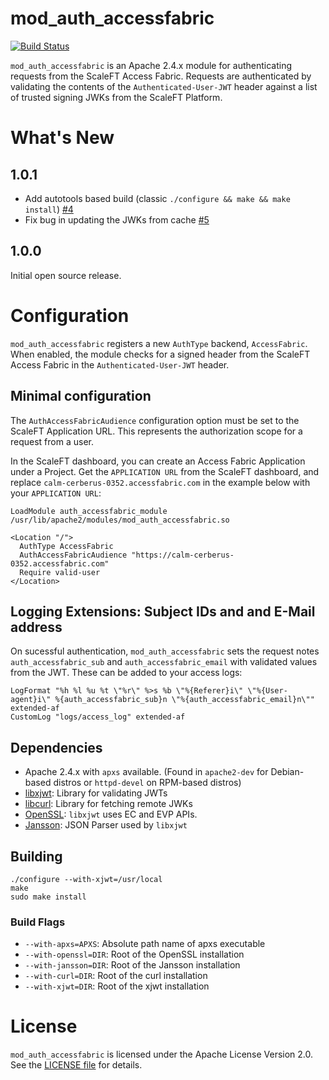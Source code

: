 # mod_auth_accessfabric

[![Build Status](https://travis-ci.org/ScaleFT/mod_auth_accessfabric.svg?branch=master)](https://travis-ci.org/ScaleFT/mod_auth_accessfabric)

`mod_auth_accessfabric` is an Apache 2.4.x module for authenticating requests from the ScaleFT Access Fabric.  Requests are authenticated by validating the contents of the `Authenticated-User-JWT` header against a list of trusted signing JWKs from the ScaleFT Platform.

# What's New

## 1.0.1

- Add autotools based build (classic `./configure && make && make install`) [#4](https://github.com/ScaleFT/mod_auth_accessfabric/pull/4)
- Fix bug in updating the JWKs from cache [#5](https://github.com/ScaleFT/mod_auth_accessfabric/pull/5)

## 1.0.0

Initial open source release.

# Configuration

`mod_auth_accessfabric` registers a new `AuthType` backend, `AccessFabric`.  When enabled, the module checks for a signed header from the ScaleFT Access Fabric in the `Authenticated-User-JWT` header.

## Minimal configuration

The `AuthAccessFabricAudience` configuration option must be set to the ScaleFT Application URL.  This represents the authorization scope for a request from a user.

In the ScaleFT dashboard, you can create an Access Fabric Application under a Project. Get the `APPLICATION URL` from the ScaleFT dashboard, and replace `calm-cerberus-0352.accessfabric.com` in the example below with your `APPLICATION URL`:

```
LoadModule auth_accessfabric_module /usr/lib/apache2/modules/mod_auth_accessfabric.so

<Location "/">
  AuthType AccessFabric
  AuthAccessFabricAudience "https://calm-cerberus-0352.accessfabric.com"
  Require valid-user
</Location>
```

## Logging Extensions: Subject IDs and and E-Mail address

On sucessful authentication, `mod_auth_accessfabric` sets the request notes `auth_accessfabric_sub` and `auth_accessfabric_email` with validated values from the JWT.  These can be added to your access logs:

```
LogFormat "%h %l %u %t \"%r\" %>s %b \"%{Referer}i\" \"%{User-agent}i\" %{auth_accessfabric_sub}n \"%{auth_accessfabric_email}n\"" extended-af
CustomLog "logs/access_log" extended-af
```


## Dependencies

- Apache 2.4.x with `apxs` available. (Found in `apache2-dev` for Debian-based distros or `httpd-devel` on RPM-based distros)
- [libxjwt](https://github.com/ScaleFT/libxjwt): Library for validating JWTs
- [libcurl](https://curl.haxx.se/libcurl/): Library for fetching remote JWKs
- [OpenSSL](https://www.openssl.org/): `libxjwt` uses EC and EVP APIs.
- [Jansson](http://www.digip.org/jansson/): JSON Parser used by `libxjwt`

## Building

```
./configure --with-xjwt=/usr/local
make
sudo make install
```

### Build Flags

- `--with-apxs=APXS`: Absolute path name of apxs executable
- `--with-openssl=DIR`: Root of the OpenSSL installation
- `--with-jansson=DIR`: Root of the Jansson installation
- `--with-curl=DIR`: Root of the curl installation
- `--with-xjwt=DIR`: Root of the xjwt installation

# License

`mod_auth_accessfabric` is licensed under the Apache License Version 2.0. See the [LICENSE file](./LICENSE) for details.
